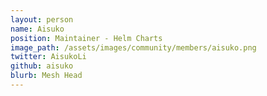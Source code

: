```yaml
---
layout: person
name: Aisuko
position: Maintainer - Helm Charts
image_path: /assets/images/community/members/aisuko.png
twitter: AisukoLi
github: aisuko
blurb: Mesh Head
---
```

